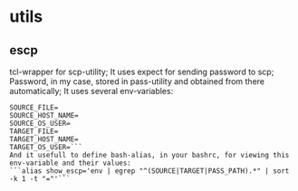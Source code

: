 # utils
## escp 
tcl-wrapper for scp-utility; 
It uses expect for sending password to scp;
Password, in my case, stored in pass-utility and obtained from there automatically;
It uses several env-variables:
```PASS_PATH=
SOURCE_FILE=
SOURCE_HOST_NAME=
SOURCE_OS_USER=
TARGET_FILE=
TARGET_HOST_NAME=
TARGET_OS_USER=```
And it usefull to define bash-alias, in your bashrc, for viewing this env-variable and their values:
```alias show_escp='env | egrep "^(SOURCE|TARGET|PASS_PATH).*" | sort -k 1 -t "="'```
